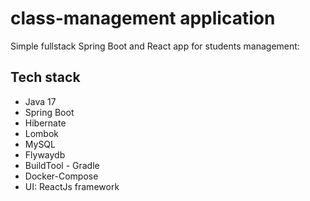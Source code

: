 # class-management application
Simple fullstack Spring Boot and React app for students management:

## Tech stack
- Java 17
- Spring Boot
- Hibernate
- Lombok
- MySQL 
- Flywaydb
- BuildTool - Gradle
- Docker-Compose
- UI: ReactJs framework



